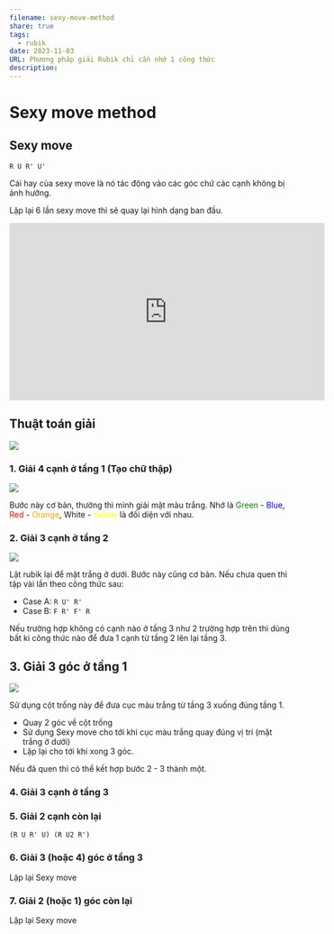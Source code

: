 ```yaml
---
filename: sexy-move-method
share: true
tags:
  - rubik
date: 2023-11-03
URL: Phương pháp giải Rubik chỉ cần nhớ 1 công thức
description: 
---
```


# Sexy move method

## Sexy move

`R U R' U'`

Cái hay của sexy move là nó tác động vào các góc chứ các cạnh không bị ảnh hưởng. 

Lặp lại 6 lần sexy move thì sẽ quay lại hình dạng ban đầu.

<iframe width="560" height="315" src="https://www.youtube.com/embed/cKs7wdo1OhY?si=HzW7Va4gGcj3SlhM&amp;start=52" title="YouTube video player" frameborder="0" allow="accelerometer; autoplay; clipboard-write; encrypted-media; gyroscope; picture-in-picture; web-share" allowfullscreen></iframe>

## Thuật toán giải

![](https://i.imgur.com/yqHsYzk.png)


### 1. Giải 4 cạnh ở tầng 1 (Tạo chữ thập)
![](https://i.imgur.com/UsM7y6D.png)

Bước này cơ bản, thường thì mình giải mặt màu trắng. Nhớ là <font color="green">Green</font> - <font color="blue">Blue</font>, <font color="red">Red</font> - <font color="orange">Orange</font>, White - <font color="yellow">Yellow</font> là đối diện với nhau.

### 2. Giải 3 cạnh ở tầng 2
![](https://i.imgur.com/wgFeBXT.png)

Lật rubik lại để mặt trắng ở dưới. Bước này cũng cơ bản. Nếu chưa quen thì tập vài lần theo công thức sau:

- Case A: `R U' R'`
- Case B: `F R' F' R`

Nếu trường hợp không có cạnh nào ở tầng 3 như 2 trường hợp trên thì dùng bất kì công thức nào để đưa 1 cạnh từ tầng 2 lên lại tầng 3.
## 3. Giải 3 góc ở tầng 1
![](https://i.imgur.com/bnP2CgX.png)

Sử dụng cột trống này để đưa cục màu trắng từ tầng 3 xuống đúng tầng 1.

- Quay 2 góc về cột trống
- Sử dụng Sexy move cho tới khi cục màu trắng quay đúng vị trí (mặt trắng ở dưới)
- Lặp lại cho tới khi xong 3 góc.

Nếu đã quen thì có thể kết hợp bước 2 - 3 thành một.

### 4. Giải 3 cạnh ở tầng 3


### 5. Giải 2 cạnh còn lại
`(R U R' U) (R U2 R')`

### 6. Giải 3 (hoặc 4) góc ở tầng 3
Lặp lại Sexy move
### 7. Giải 2 (hoặc 1) góc còn lại
Lặp lại Sexy move
